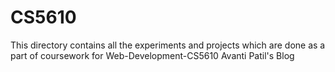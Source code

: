 # CS5610
This directory contains all the experiments and projects which are done as a part of coursework for Web-Development-CS5610
Avanti Patil's Blog

